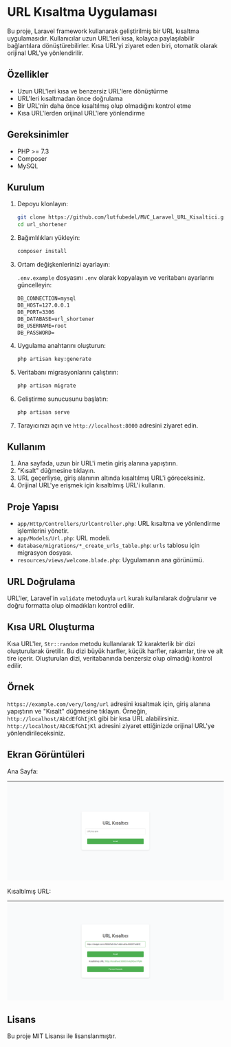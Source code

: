 # URL Kısaltma Uygulaması

Bu proje, Laravel framework kullanarak geliştirilmiş bir URL kısaltma uygulamasıdır. Kullanıcılar uzun URL'leri kısa, kolayca paylaşılabilir bağlantılara dönüştürebilirler. Kısa URL'yi ziyaret eden biri, otomatik olarak orijinal URL'ye yönlendirilir.

## Özellikler

- Uzun URL'leri kısa ve benzersiz URL'lere dönüştürme
- URL'leri kısaltmadan önce doğrulama
- Bir URL'nin daha önce kısaltılmış olup olmadığını kontrol etme
- Kısa URL'lerden orijinal URL'lere yönlendirme

## Gereksinimler

- PHP >= 7.3
- Composer
- MySQL

## Kurulum

1. Depoyu klonlayın:

    ```bash
    git clone https://github.com/lutfubedel/MVC_Laravel_URL_Kisaltici.git
    cd url_shortener
    ```

2. Bağımlılıkları yükleyin:

    ```bash
    composer install
    ```

3. Ortam değişkenlerinizi ayarlayın:

    `.env.example` dosyasını `.env` olarak kopyalayın ve veritabanı ayarlarını güncelleyin:

    ```env
    DB_CONNECTION=mysql
    DB_HOST=127.0.0.1
    DB_PORT=3306
    DB_DATABASE=url_shortener
    DB_USERNAME=root
    DB_PASSWORD=
    ```

4. Uygulama anahtarını oluşturun:

    ```bash
    php artisan key:generate
    ```

5. Veritabanı migrasyonlarını çalıştırın:

    ```bash
    php artisan migrate
    ```

6. Geliştirme sunucusunu başlatın:

    ```bash
    php artisan serve
    ```

7. Tarayıcınızı açın ve `http://localhost:8000` adresini ziyaret edin.

## Kullanım

1. Ana sayfada, uzun bir URL'i metin giriş alanına yapıştırın.
2. "Kısalt" düğmesine tıklayın.
3. URL geçerliyse, giriş alanının altında kısaltılmış URL'i göreceksiniz.
4. Orijinal URL'ye erişmek için kısaltılmış URL'i kullanın.

## Proje Yapısı

- `app/Http/Controllers/UrlController.php`: URL kısaltma ve yönlendirme işlemlerini yönetir.
- `app/Models/Url.php`: URL modeli.
- `database/migrations/*_create_urls_table.php`: `urls` tablosu için migrasyon dosyası.
- `resources/views/welcome.blade.php`: Uygulamanın ana görünümü.

## URL Doğrulama

URL'ler, Laravel'in `validate` metoduyla `url` kuralı kullanılarak doğrulanır ve doğru formatta olup olmadıkları kontrol edilir.

## Kısa URL Oluşturma

Kısa URL'ler, `Str::random` metodu kullanılarak 12 karakterlik bir dizi oluşturularak üretilir. Bu dizi büyük harfler, küçük harfler, rakamlar, tire ve alt tire içerir. Oluşturulan dizi, veritabanında benzersiz olup olmadığı kontrol edilir.

## Örnek

`https://example.com/very/long/url` adresini kısaltmak için, giriş alanına yapıştırın ve "Kısalt" düğmesine tıklayın. Örneğin, `http://localhost/AbCdEfGhIjKl` gibi bir kısa URL alabilirsiniz. `http://localhost/AbCdEfGhIjKl` adresini ziyaret ettiğinizde orijinal URL'ye yönlendirileceksiniz.

## Ekran Görüntüleri

Ana Sayfa:

![Ana Sayfa](images/image1.png)

Kısaltılmış URL:

![Kısaltılmış URL](images/image2.png)

## Lisans

Bu proje MIT Lisansı ile lisanslanmıştır.
